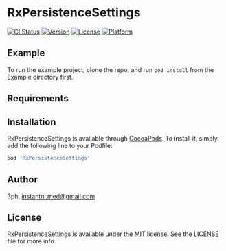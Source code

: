 # RxPersistenceSettings

[![CI Status](http://img.shields.io/travis/3ph/RxPersistenceSettings.svg?style=flat)](https://travis-ci.org/3ph/RxPersistenceSettings)
[![Version](https://img.shields.io/cocoapods/v/RxPersistenceSettings.svg?style=flat)](http://cocoapods.org/pods/RxPersistenceSettings)
[![License](https://img.shields.io/cocoapods/l/RxPersistenceSettings.svg?style=flat)](http://cocoapods.org/pods/RxPersistenceSettings)
[![Platform](https://img.shields.io/cocoapods/p/RxPersistenceSettings.svg?style=flat)](http://cocoapods.org/pods/RxPersistenceSettings)

## Example

To run the example project, clone the repo, and run `pod install` from the Example directory first.

## Requirements

## Installation

RxPersistenceSettings is available through [CocoaPods](http://cocoapods.org). To install
it, simply add the following line to your Podfile:

```ruby
pod 'RxPersistenceSettings'
```

## Author

3ph, instantni.med@gmail.com

## License

RxPersistenceSettings is available under the MIT license. See the LICENSE file for more info.
